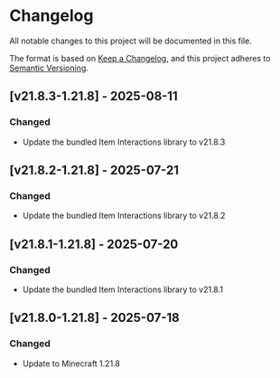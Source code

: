 # Changelog
All notable changes to this project will be documented in this file.

The format is based on [Keep a Changelog](https://keepachangelog.com/en/1.0.0/),
and this project adheres to [Semantic Versioning](https://semver.org/spec/v2.0.0.html).

## [v21.8.3-1.21.8] - 2025-08-11

### Changed

- Update the bundled Item Interactions library to v21.8.3

## [v21.8.2-1.21.8] - 2025-07-21

### Changed

- Update the bundled Item Interactions library to v21.8.2

## [v21.8.1-1.21.8] - 2025-07-20

### Changed

- Update the bundled Item Interactions library to v21.8.1

## [v21.8.0-1.21.8] - 2025-07-18

### Changed

- Update to Minecraft 1.21.8
